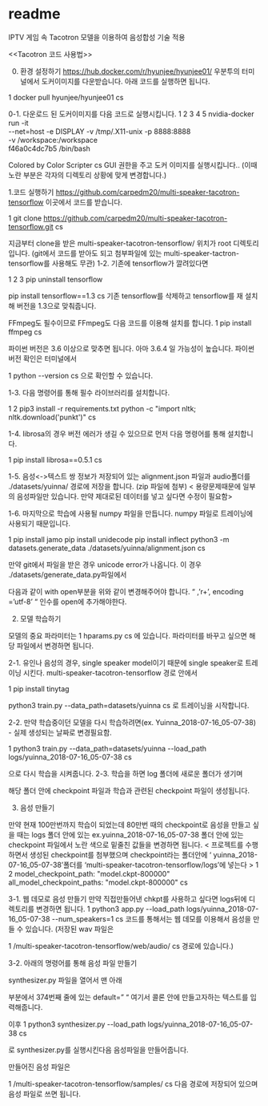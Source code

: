 # readme
IPTV 게임 속 Tacotron 모델을 이용하여 음성합성 기술 적용


<<Tacotron 코드 사용법>>
 
0. 환경 설정하기
 https://hub.docker.com/r/hyunjee/hyunjee01/
우분투의 터미널에서 도커이미지를 다운받습니다. 아래 코드를 실행하면 됩니다.

1
docker pull hyunjee/hyunjee01
cs
 
0-1.       다운로드 된 도커이미지를 다음 코드로 실행시킵니다.
1
2
3
4
5
nvidia-docker run -it \
    --net=host -e DISPLAY -v /tmp/.X11-unix -p 8888:8888 \
    -v /workspace:/workspace \
    f46a0c4dc7b5 /bin/bash
 
Colored by Color Scripter
cs
 GUI 권한을 주고 도커 이미지를 실행시킵니다.. (이때 노란 부분은 각자의 디렉토리 상황에 맞게 변경합니다.)
 
1.코드 실행하기
 https://github.com/carpedm20/multi-speaker-tacotron-tensorflow
   이곳에서 코드를 받습니다.

1
git clone https://github.com/carpedm20/multi-speaker-tacotron-tensorflow.git
cs
 
  지금부터 clone을 받은 multi-speaker-tacotron-tensorflow/ 위치가 root 디렉토리입니다.
 (git에서 코드를 받아도 되고 첨부파일에 있는 multi-speaker-tactron-tensorflow를 사용해도 무관)
1-2. 기존에 tensorflow가 깔려있다면 

1
2
3
pip uninstall tensorflow
 
pip install tensorflow==1.3
cs
  기존 tensorflow를 삭제하고 tensorflow를 재 설치해 버전을 1.3으로 맞춰줍니다.

FFmpeg도 필수이므로 FFmpeg도 다음 코드를 이용해 설치를 합니다.
1
pip install ffmpeg
cs

 파이썬 버전은 3.6 이상으로 맞추면 됩니다. 아마 3.6.4 일 가능성이 높습니다.
파이썬 버전 확인은 터미널에서 

1
python --version
cs
으로 확인할 수 있습니다.

1-3. 다음 명령어를 통해 필수 라이브러리를 설치합니다.

1
2
pip3 install -r requirements.txt
python -c "import nltk; nltk.download('punkt')"
cs

1-4. librosa의 경우 버전 에러가 생길 수 있으므로 먼저 다음 명령어를 통해 설치합니다.

1
pip install librosa==0.5.1
cs
 
1-5. 음성<->텍스트 쌍 정보가 저장되어 있는 alignment.json 파일과 audio폴더를 
      ./datasets/yuinna/ 경로에 저장을 합니다. (zip 파일에 첨부) 
 < 용량문제때문에 일부의 음성파일만 있습니다. 만약 제대로된 데이터를 넣고 싶다면 수정이 필요함>


1-6. 마지막으로 학습에 사용될 numpy 파일을 만듭니다. numpy 파일로 트레이닝에 사용되기 때문입니다.

1
pip install jamo
pip install unidecode
pip install inflect
python3 -m datasets.generate_data ./datasets/yuinna/alignment.json
cs

만약 git에서 파일을 받은 경우 unicode error가 나옵니다. 이 경우
./datasets/generate_data.py파일에서 


다음과 같이 with open부분을 위와 같이 변경해주어야 합니다.
 “ ,’r+’, encoding =’utf-8’ “ 인수를 open에 추가해야한다.


2. 모델 학습하기
 
 모델의 중요 파라미터는
1
hparams.py
cs
에 있습니다. 파라미터를 바꾸고 싶으면 해당 파일에서 변경하면 됩니다.

2-1. 유인나 음성의 경우, single speaker model이기 때문에 single speaker로 트레이닝 시킨다.
 multi-speaker-tacotron-tensorflow 경로 안에서 

1
pip install tinytag

python3 train.py --data_path=datasets/yuinna
cs
로 트레이닝을 시작합니다.

2-2. 만약 학습중이던 모델을 다시 학습하려면(ex. Yuinna_2018-07-16_05-07-38) 
                                                                                             - 실제 생성되는 날짜로 변경필요함.

1
python3 train.py --data_path=datasets/yuinna --load_path logs/yuinna_2018-07-16_05-07-38
cs

으로 다시 학습을 시켜줍니다.
2-3. 학습을 하면 log 폴더에 새로운 폴더가 생기며

해당 폴더 안에 checkpoint 파일과 학습과 관련된 checkpoint 파일이 생성됩니다.

3. 음성 만들기

 만약 현재 100만번까지 학습이 되었는데 80만번 때의 checkpoint로 음성을 만들고 싶을 때는
logs 폴더 안에 있는 ex.yuinna_2018-07-16_05-07-38 폴더 안에 있는 checkpoint 파일에서 노란 색으로 밑줄친 값들을 변경하면 됩니다.
<  프로젝트를 수행하면서 생성된 checkpoint를  첨부했으며 checkpoint라는 폴더안에 
   ‘ yuinna_2018-07-16_05-07-38’폴더를 
   ‘multi-speaker-tacotron-tensorflow/logs’에 넣는다 >
1
2
model_checkpoint_path: "model.ckpt-800000"
all_model_checkpoint_paths: "model.ckpt-800000"
cs

 3-1. 웹 데모로 음성 만들기
  만약 직접만들어낸 chkpt를 사용하고 싶다면 logs뒤에 디렉토리를 변경하면 됩니다.
1
python3 app.py --load_path logs/yuinna_2018-07-16_05-07-38 --num_speakers=1
cs
코드를 통해서는 웹 데모를 이용해서 음성을 만들 수 있습니다. (저장된 wav 파일은 

1
/multi-speaker-tacotron-tensorflow/web/audio/
cs
경로에 있습니다.)

 3-2. 아래의 명령어를 통해 음성 파일 만들기

synthesizer.py 파일을 열어서 맨 아래 

부분에서 374번째 줄에 있는 default=” “ 여기서 콜론 안에 만들고자하는 텍스트를 입력해줍니다.

이후 
1
python3 synthesizer.py --load_path logs/yuinna_2018-07-16_05-07-38
cs

로 synthesizer.py를 실행시킨다음 음성파일을 만들어줍니다.

만들어진 음성 파일은

1
/multi-speaker-tacotron-tensorflow/samples/
cs
다음 경로에 저장되어 있으며 음성 파일로 쓰면 됩니다.

